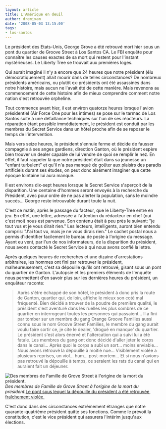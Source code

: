 ```yaml
---
layout: article
title: L'Amérique en deuil
author: dremixam
date: '2008-05-03 13:15:00'
tags:
- los-santos
---
```


Le président des Etats-Unis, George Grove a été retrouvé mort hier sous un pont du quartier de Groove Street à Los Santos CA. Le FBI enquête pour connaître les causes exactes de sa mort qui restent pour l'instant mystérieuses. Le Liberty Tree se trouvait aux premières loges.

Qui aurait imaginé il n'y a encore que 24 heures que notre président (élu démocratiquement) allait mourir dans de telles circonstances? De nombreux présidents américains, ou plutôt ex-présidents ont été assassinés dans notre histoire, mais aucun ne l'avait été de cette manière. Mais revenons au commencement de cette histoire afin de mieux comprendre comment notre nation s'est retrouvée orpheline.

Tout commence avant hier, il est environ quatorze heures lorsque l'avion présidentiel (Air Force One pour les intimes) se pose sur le tarmac de Los Santos suite à une défaillance techniques sur l'un de ses réacteurs. La réparation étant possible immédiatement, le président est conduit par les membres du Secret Service dans un hôtel proche afin de se reposer le temps de l'intervention.

Mais vers seize heures, le président s'ennuie ferme et décide de fausser compagnie à ses anges gardiens, direction Ganton, où le président espère bien trouver un dealer capable de lui vendre de quoi se remplir le nez. En effet, il faut rappeler là que notre président était dans sa jeunesse un "enfant turbulent" et qu'il n'a pas manqué de goûter aux plaisirs des paradis artificiels durant ses études, on peut donc aisément imaginer que cette époque lointaine lui aura manqué.

Il est environs dix-sept heures lorsque le Secret Service s'aperçoit de la disparition. Une centaine d'hommes seront envoyés à la recherche du Président, avec pour ordre de ne pas alerter la population, sans le moindre succès... George reste introuvable durant toute la nuit.

C'est ce matin, après le passage du facteur, que le Liberty-Tree entre en jeu. En effet, une lettre, adressée à l'attention du rédacteur en chef (oui c'est moi) nous est parvenue. Son contenu était à peu près le suivant: "je tout vus et je vous dirait rien." Les lecteurs, intelligents, auront bien entendu compris: "J'ai tout vu, mais je ne vous dirais rien." Le cachet postal nous a permis d'identifier facilement le bureau de poste à l'origine du message. Ayant eu vent, par l'un de nos informateurs, de la disparition du président, nous avons contacté le Secret Service à qui nous avons confié la lettre.

Après quelques heures de recherches et une dizaine d'arrestations arbitraires, les hommes ont fini par retrouver le président, malheureusement, c'est sa dépouille qu'ils ont retrouvé, gisant sous un pont du quartier de Ganton. L'autopsie et les premiers éléments de l'enquête nous permettent d'en savoir plus sur les dernières heures du président, un enquêteur raconte:

> Après s'être échappé de son hôtel, le président à donc pris la route de Ganton, quartier qui, de loin, affiche le mieux son coté mal fréquenté. Bien décidé a trouver de la poudre de première qualité, le président s'est aventuré dans les ruelles les plus sombres de ce quartier en interrogeant toutes les personnes qui passaient... Il a fini par tomber sur un membre du gang Orange Groove Families aussi connu sous le nom Groove Street Families, le membre du gang aurait voulu faire sortir ce, je cite le dealer, 'drogué en manque' du quartier. Le président s'est alors énervé et l'altercation qui a suivi lui a été fatale. Les membres du gang ont donc décidé d'aller jeter le corps dans le canal... Après quoi le corps a subi un sort... moins enviable... Nous avons retrouvé la dépouille à moitié nue... Visiblement violée a plusieurs reprises, un viol... hum... post-mortem... Et si nous n'avions pas retrouvé la dépouille à temps, ce seraient les rats du canal qui en auraient fait un déjeuner.

![Des membres de Famille de Grove Street à l'origine de la mort du président.](/content/images/2005/01/orangegrovefamilies.jpg/)
_Des membres de Famille de Grove Street à l'origine de la mort du président._[Le pont sous lequel la dépouille du président a été retrouvée, fraîchement violée.](/content/images/2005/01/pont_george.jpg/)

C'est donc dans des circonstances extrêmement étranges que notre quarante-quatrième président quitte ses fonctions. Comme le prévoit la constitution, c'est le vice président qui assurera l'intérim jusqu'aux élections.